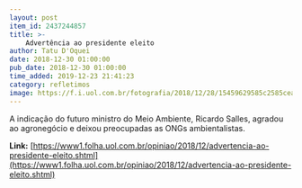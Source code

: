 ```yaml
---
layout: post
item_id: 2437244857
title: >-
    Advertência ao presidente eleito
author: Tatu D'Oquei
date: 2018-12-30 01:00:00
pub_date: 2018-12-30 01:00:00
time_added: 2019-12-23 21:41:23
category: refletimos
image: https://f.i.uol.com.br/fotografia/2018/12/28/15459629585c2585cead7ba_1545962958_3x2_xl.jpg
---
```


A indicação do futuro ministro do Meio Ambiente, Ricardo Salles, agradou ao agronegócio e deixou preocupadas as ONGs ambientalistas.

**Link:** [https://www1.folha.uol.com.br/opiniao/2018/12/advertencia-ao-presidente-eleito.shtml](https://www1.folha.uol.com.br/opiniao/2018/12/advertencia-ao-presidente-eleito.shtml)

